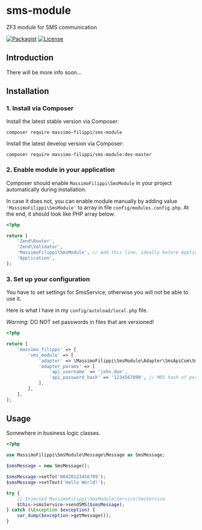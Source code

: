 # sms-module

ZF3 module for SMS communication

[![Packagist](https://img.shields.io/packagist/v/massimo-filippi/sms-module.svg)](https://packagist.org/packages/massimo-filippi/sms-module)
[![License](http://img.shields.io/:license-mit-blue.svg)](http://doge.mit-license.org)

## Introduction

There will be more info soon...

## Installation

### 1. Install via Composer

Install the latest stable version via Composer:

```
composer require massimo-filippi/sms-module
```

Install the latest develop version via Composer:

```
composer require massimo-filippi/sms-module:dev-master
```

### 2. Enable module in your application

Composer should enable `MassimoFilippi\SmsModule` in your project automatically during installation. 

In case it does not, you can enable module manually by adding value `'MassimoFilippi\SmsModule'` to array in file `config/modules.config.php`. At the end, it should look like PHP array below.

```php
<?php

return [
    'Zend\Router',
    'Zend\Validator',
    'MassimoFilippi\SmsModule', // Add this line, ideally before Application module.
    'Application',
];
```

### 3. Set up your configuration

You have to set settings for SmsService, otherwise you will not be able to use it. 

Here is what I have in my `config/autoload/local.php` file.

*Warning:* DO NOT set passwords in files that are versioned!

```php
<?php

return [
    'massimo_filippi' => [
        'sms_module' => [
            'adapter' => \MassimoFilippi\SmsModule\Adapter\SmsApiCom\SmsApiComAdapter::class,
            'adapter_params' => [
                'api_username' => 'john.doe',
                'api_password_hash' => '1234567890', // MD5 hash of password in case of SMSApi
            ],
        ],
    ],
];

```

## Usage

Somewhere in business logic classes.

```php
<?php 

use MassimoFilippi\SmsModule\Message\Message as SmsMessage;

$smsMessage = new SmsMessage();

$smsMessage->setTo('00420123456789');
$smsMessage->setText('Hello World!');

try {
    // Injected MassimoFilippi\SmsModule\Service\SmsService.
    $this->smsService->sendSMS($smsMessage);
} catch (\Exception $exception) {
    var_dump($exception->getMessage());
}
```
